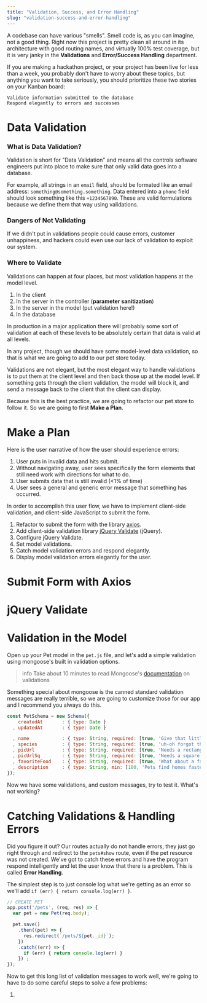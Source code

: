 ```yaml
---
title: "Validation, Success, and Error Handling"
slug: "validation-success-and-error-handling"
---
```


A codebase can have various "smells". Smell code is, as you can imagine, not a good thing. Right now this project is pretty clean all around in its architecture with good routing names, and virtually 100% test coverage, but it is very janky in the **Validations** and **Error/Success Handling** department.

If you are making a hackathon project, or your project has been live for less than a week, you probably don't have to worry about these topics, but anything you want to take seriously, you should prioritize these two stories on your Kanban board:

```
Validate information submitted to the database
Respond elegantly to errors and successes
```


# Data Validation

### What is Data Validation?

Validation is short for "Data Validation" and means all the controls software engineers put into place to make sure that only valid data goes into a database.

For example, all strings in an `email` field, should be formated like an email address: `something@something.something`. Data entered into a `phone` field should look something like this `+1234567890`. These are valid formulations because we define them that way using validations.

### Dangers of Not Validating

If we didn't put in validations people could cause errors, customer unhappiness, and hackers could even use our lack of validation to exploit our system.

### Where to Validate

Validations can happen at four places, but most validation happens at the model level.

1. In the client
1. In the server in the controller (**parameter sanitization**)
1. In the server in the model (put validation here!)
1. In the database

In production in a major application there will probably some sort of validation at each of these levels to be absolutely certain that data is valid at all levels.

In any project, though we should have some model-level data validation, so that is what we are going to add to our pet store today.

Validations are not elegant, but the most elegant way to handle validations is to put them at the client level and then back those up at the model level. If something gets through the client validation, the model will block it, and send a message back to the client that the client can display.

Because this is the best practice, we are going to refactor our pet store to follow it. So we are going to first **Make a Plan**.

# Make a Plan

Here is the user narrative of how the user should experience errors:

1. User puts in invalid data and hits submit.
2. Without navigating away, user sees specifically the form elements that still need work with directions for what to do.
3. User submits data that is still invalid (<1% of time)
4. User sees a general and generic error message that something has occurred.

In order to accomplish this user flow, we have to implement client-side validation, and client-side JavaScript to submit the form.

1. Refactor to submit the form with the library [axios](https://github.com/axios/axios).
2. Add client-side validation library [jQuery Validate](https://jqueryvalidation.org/) (jQuery).
3. Configure jQuery Validate.
4. Set model validations.
5. Catch model validation errors and respond elegantly.
6. Display model validation errors elegantly for the user.

# Submit Form with Axios


# jQuery Validate



# Validation in the Model

Open up your Pet model in the `pet.js` file, and let's add a simple validation using mongoose's built in validation options.

> info
> Take about 10 minutes to read Mongoose's [documentation](http://mongoosejs.com/docs/validation.html) on validations

Something special about mongoose is the canned standard validation messages are really terrible, so we are going to customize those for our app and I recommend you always do this.

```js
const PetSchema = new Schema({
    createdAt       : { type: Date }
  , updatedAt       : { type: Date }

  , name            : { type: String, required: [true, 'Give that little guy a name!',  }
  , species         : { type: String, required: [true, 'uh-oh forgot the species'] }
  , picUrl          : { type: String, required: [true, 'Needs a rectangular picture'] }
  , picUrlSq        : { type: String, required: [true, 'Needs a square picture'] }
  , favoriteFood    : { type: String, required: [true, 'What about a favorite food?'] }
  , description     : { type: String, min: [100, 'Pets find homes faster with a good description.'] }
});
```

Now we have some validations, and custom messages, try to test it. What's not working?

# Catching Validations & Handling Errors

Did you figure it out? Our routes actually do not handle errors, they just go right through and redirect to the `pets#show` route, even if the pet resource was not created. We've got to catch these errors and have the program respond intelligently and let the user know that there is a problem. This is called **Error Handling**.

The simplest step is to just console log what we're getting as an error so we'll add `if (err) { return console.log(err) }`.

```js
// CREATE PET
app.post('/pets', (req, res) => {    
  var pet = new Pet(req.body);

  pet.save()
    .then((pet) => {
      res.redirect(`/pets/${pet._id}`);
    })
    .catch((err) => {
      if (err) { return console.log(err) }
    }) ;
});
```

Now to get this long list of validation messages to work well, we're going to have to do some careful steps to solve a few problems:

1.

